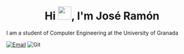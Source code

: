 <h1 align="center"><b>Hi <img src="https://media.giphy.com/media/hvRJCLFzcasrR4ia7z/giphy.gif" width="35">, I'm José Ramón </b></h1>
I am a student of Computer Engineering at the University of Granada

[![Email](https://img.shields.io/badge/email-send%20mail-blue?style=for-the-badge&logo=gmail&logoColor=white)](mailto:joseramonpp2003@gmail.com)
![Git](https://img.shields.io/badge/git-%23F05033.svg?style=for-the-badge&logo=git&logoColor=white)

